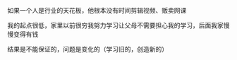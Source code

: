 如果一个人是行业的天花板，他根本没有时间剪辑视频、贩卖网课

我的起点很低，家里以前很穷我努力学习让父母不需要担心我的学习，后面我家慢慢变得有钱

结果是不能保证的，问题是变化的（学习旧的，创造新的）

